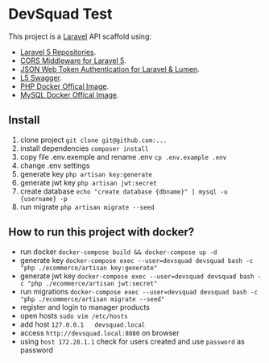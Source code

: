 # DevSquad Test

This project is a [Laravel](https://github.com/laravel/laravel) API scaffold using:

- [Laravel 5 Repositories](https://github.com/andersao/l5-repository).
- [CORS Middleware for Laravel 5](https://github.com/barryvdh/laravel-cors).
- [JSON Web Token Authentication for Laravel & Lumen](https://github.com/tymondesigns/jwt-auth).
- [L5 Swagger](https://github.com/DarkaOnLine/L5-Swagger).
- [PHP Docker Offical Image](https://hub.docker.com/_/php).
- [MySQL Docker Offical Image](https://hub.docker.com/_/mysql).


## Install
1. clone project ```git clone git@github.com:...```
2. install dependencies ```composer install```
3. copy file .env.exemple and rename .env ```cp .env.example .env```
4. change .env settings
5. generate key ```php artisan key:generate```
6. generate jwt key ```php artisan jwt:secret```
7. create database ```echo "create database {dbname}" | mysql -u {username} -p```
8. run migrate ```php artisan migrate --seed```

## How to run this project with docker?
- run docker `docker-compose build && docker-compose up -d`
- generate key `docker-compose exec --user=devsquad devsquad bash -c "php ./ecommerce/artisan key:generate"` 
- generate jwt key `docker-compose exec --user=devsquad devsquad bash -c "php ./ecommerce/artisan jwt:secret"` 
- run migrations `docker-compose exec --user=devsquad devsquad bash -c "php ./ecommerce/artisan migrate --seed"` 
- register and login to manager products
- open hosts `sudo vim /etc/hosts`
- add host `127.0.0.1   devsquad.local`
- access `http://devsquad.local:8080` on browser
- using `host 172.28.1.1` check for users created and use `password` as password
